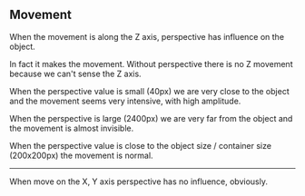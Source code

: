 ## Movement

When the movement is along the Z axis, perspective has influence on the object.

In fact it makes the movement. Without perspective there is no Z
movement because we can't sense the Z axis.

When the perspective value is small (40px) we are very close to the object and the movement seems very intensive, with high amplitude.

When the perspective is large (2400px) we are very far from the object and the movement is almost invisible.

When the perspective value is close to the object size / container size (200x200px) the movement is normal.

---

When move on the X, Y axis perspective has no influence, obviously.
